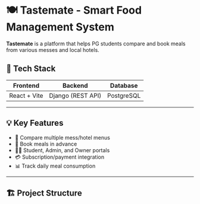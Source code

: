 # 🍽️ Tastemate - Smart Food Management System

**Tastemate** is a platform that helps PG students compare and book meals from various messes and local hotels.

## 📌 Tech Stack

| Frontend  | Backend | Database    |
|-----------|---------|-------------|
| React + Vite | Django (REST API) | PostgreSQL |

---

## 💡 Key Features

- 🍱 Compare multiple mess/hotel menus
- 📅 Book meals in advance
- 👨‍🎓 Student, Admin, and Owner portals
- 💳 Subscription/payment integration
- 📊 Track daily meal consumption

---

## 🏗️ Project Structure


